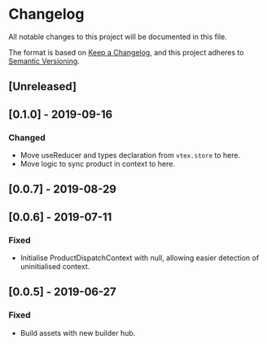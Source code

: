 # Changelog
All notable changes to this project will be documented in this file.

The format is based on [Keep a Changelog](https://keepachangelog.com/en/1.0.0/),
and this project adheres to [Semantic Versioning](https://semver.org/spec/v2.0.0.html).

## [Unreleased]

## [0.1.0] - 2019-09-16
### Changed
- Move useReducer and types declaration from `vtex.store` to here.
- Move logic to sync product in context to here.

## [0.0.7] - 2019-08-29

## [0.0.6] - 2019-07-11
### Fixed
- Initialise ProductDispatchContext with null, allowing easier detection of uninitialised context.

## [0.0.5] - 2019-06-27

### Fixed
- Build assets with new builder hub.

